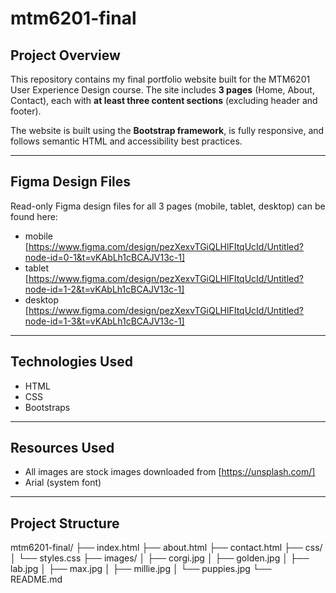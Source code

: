 # mtm6201-final

## Project Overview
This repository contains my final portfolio website built for the MTM6201 User Experience Design course. The site includes **3 pages** (Home, About, Contact), each with **at least three content sections** (excluding header and footer).

The website is built using the **Bootstrap framework**, is fully responsive, and follows semantic HTML and accessibility best practices.

---

## Figma Design Files
Read-only Figma design files for all 3 pages (mobile, tablet, desktop) can be found here:  

- mobile [https://www.figma.com/design/pezXexvTGiQLHlFItqUcId/Untitled?node-id=0-1&t=vKAbLh1cBCAJV13c-1]
- tablet [https://www.figma.com/design/pezXexvTGiQLHlFItqUcId/Untitled?node-id=1-2&t=vKAbLh1cBCAJV13c-1]
- desktop [https://www.figma.com/design/pezXexvTGiQLHlFItqUcId/Untitled?node-id=1-3&t=vKAbLh1cBCAJV13c-1]


---

## Technologies Used

- HTML  
- CSS
- Bootstraps

---

## Resources Used
- All images are stock images downloaded from [https://unsplash.com/] 
- Arial (system font)


---

## Project Structure


mtm6201-final/
├── index.html
├── about.html
├── contact.html
├── css/
│   └── styles.css
├── images/
│   ├── corgi.jpg
│   ├── golden.jpg
│   ├── lab.jpg
│   ├── max.jpg
│   ├── millie.jpg
│   └── puppies.jpg
└── README.md